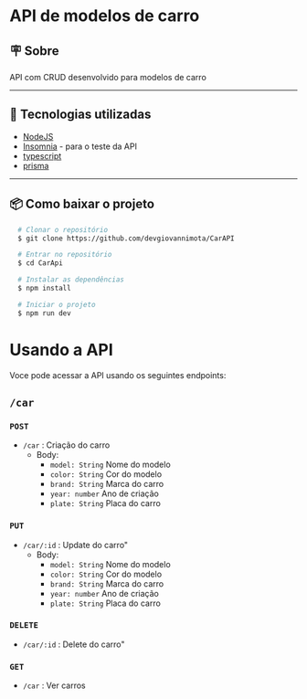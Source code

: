 # API de modelos de carro

## 🪧 Sobre

API com CRUD desenvolvido para modelos de carro

---

## 🚀 Tecnologias utilizadas

- [NodeJS](https://nodejs.org/en/)
- [Insomnia](https://insomnia.rest/) - para o teste da API
- [typescript](https://www.typescriptlang.org/play)
- [prisma](https://www.prisma.io/)

---

## 📦 Como baixar o projeto

```bash
  # Clonar o repositório
  $ git clone https://github.com/devgiovannimota/CarAPI

  # Entrar no repositório
  $ cd CarApi

  # Instalar as dependências
  $ npm install

  # Iniciar o projeto
  $ npm run dev
```

# Usando a API

Voce pode acessar a API usando os seguintes endpoints:

## `/car`

### `POST`

- `/car` : Criação do carro
  - Body:
    - `model: String` Nome do modelo
    - `color: String` Cor do modelo
    - `brand: String` Marca do carro
    - `year: number` Ano de criação
    - `plate: String` Placa do carro

### `PUT`

- `/car/:id` : Update do carro"
  - Body:
    - `model: String` Nome do modelo
    - `color: String` Cor do modelo
    - `brand: String` Marca do carro
    - `year: number` Ano de criação
    - `plate: String` Placa do carro

### `DELETE`

- `/car/:id` : Delete do carro"

### `GET`

- `/car` : Ver carros

